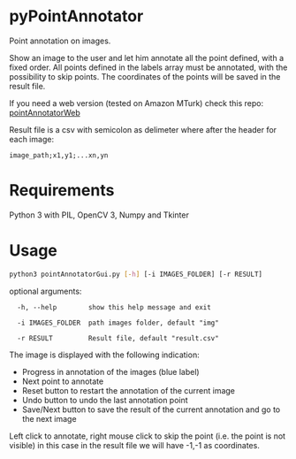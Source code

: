 # pyPointAnnotator
Point annotation on images.

Show an image to the user and let him annotate all the point defined, with a fixed order. All points defined in the labels array must be annotated, with the possibility to skip points. The coordinates of the points will be saved in the result file.

If you need a web version (tested on Amazon MTurk) check this repo: [pointAnnotatorWeb](https://github.com/roccopietrini/pointAnnotatorWeb)

Result file is a csv with semicolon as delimeter where after the header for each image:
```
image_path;x1,y1;...xn,yn
```

# Requirements
Python 3 with PIL, OpenCV 3, Numpy and Tkinter

# Usage
```bash
python3 pointAnnotatorGui.py [-h] [-i IMAGES_FOLDER] [-r RESULT]

```

optional arguments:
```
  -h, --help        show this help message and exit

  -i IMAGES_FOLDER  path images folder, default "img"
  
  -r RESULT         Result file, default "result.csv"
```

The image is displayed with the following indication:

* Progress in annotation of the images (blue label)
* Next point to annotate
* Reset button to restart the annotation of the current image
* Undo button to undo the last annotation point
* Save/Next button to save the result of the current annotation and go to the next image

Left click to annotate, right mouse click to skip the point (i.e. the point is not visible) in this case in the result file we will have -1,-1 as coordinates.
